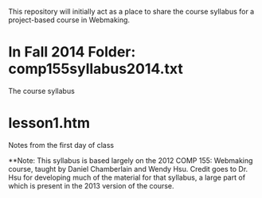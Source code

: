 This repository will initially act as a place to share the course syllabus for a project-based course in Webmaking.  

In Fall 2014 Folder:
comp155syllabus2014.txt
========

The course syllabus


lesson1.htm
========

Notes from the first day of class


**Note: This syllabus is based largely on the 2012 COMP 155: Webmaking course, taught by Daniel Chamberlain and Wendy Hsu. Credit goes to Dr. Hsu for developing much of the material for that syllabus, a large part of which is present in the 2013 version of the course.

